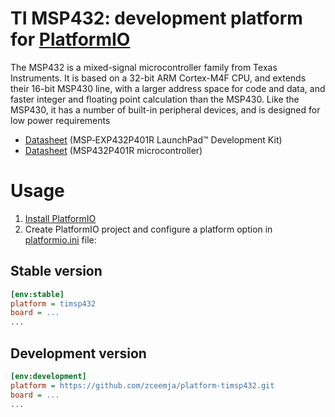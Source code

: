 # TI MSP432: development platform for [PlatformIO](http://platformio.org)

The MSP432 is a mixed-signal microcontroller family from Texas Instruments. It is based on a 32-bit ARM Cortex-M4F CPU, and extends their 16-bit MSP430 line, with a larger address space for code and data, and faster integer and floating point calculation than the MSP430. Like the MSP430, it has a number of built-in peripheral devices, and is designed for low power requirements
* [Datasheet](https://academics.uccs.edu/mlaubhan/common/MSP432/slau597b.pdf) (MSP‑EXP432P401R LaunchPad™ Development Kit)
* [Datasheet](https://www.ti.com/lit/ds/slas826e/slas826e.pdf) (MSP432P401R microcontroller)

# Usage

1. [Install PlatformIO](http://platformio.org)
2. Create PlatformIO project and configure a platform option in [platformio.ini](http://docs.platformio.org/page/projectconf.html) file:

## Stable version

```ini
[env:stable]
platform = timsp432
board = ...
...
```

## Development version

```ini
[env:development]
platform = https://github.com/zceemja/platform-timsp432.git
board = ...
...
```

